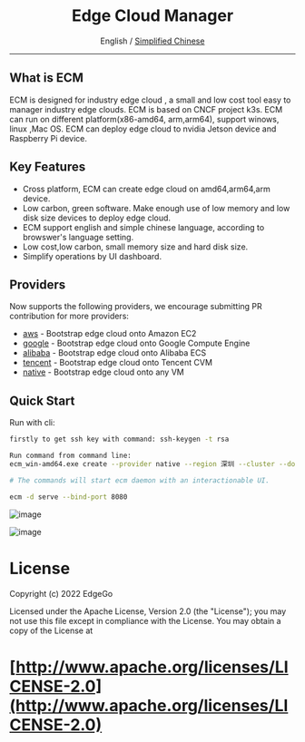 
<div align="center">
  <h1>Edge Cloud Manager</h1>
  <span>English / </span> <a href="https://github.com/edgego/">Simplified Chinese</a>
</div>

<hr />

## What is ECM
 ECM is designed for industry edge cloud , a small and low cost tool easy to  manager industry edge clouds. ECM is based on CNCF project k3s. ECM can run on different platform(x86-amd64, arm,arm64), support winows, linux ,Mac OS. ECM can deploy edge cloud to nvidia Jetson device and Raspberry Pi device.

## Key Features

- Cross platform, ECM can create edge cloud on amd64,arm64,arm device. 
- Low carbon, green software. Make enough use of low memory and low disk size devices to deploy edge cloud.
- ECM support english and simple chinese language, according to browswer's language setting.
- Low cost,low carbon, small memory size and hard disk size.
- Simplify operations by UI dashboard.

## Providers

Now supports the following providers, we encourage submitting PR contribution for more providers:

- [aws](docs/i18n/en_us/aws/README.md) - Bootstrap edge cloud onto Amazon EC2
- [google](docs/i18n/en_us/google/README.md) - Bootstrap edge cloud onto Google Compute Engine
- [alibaba](docs/i18n/en_us/alibaba/README.md) - Bootstrap edge cloud onto Alibaba ECS
- [tencent](docs/i18n/en_us/tencent/README.md) - Bootstrap edge cloud onto Tencent CVM
- [native](docs/i18n/en_us/native/README.md) - Bootstrap edge cloud onto any VM

## Quick Start

 Run with cli:

```bash
firstly to get ssh key with command: ssh-keygen -t rsa

Run command from command line: 
ecm_win-amd64.exe create --provider native --region 深圳 --cluster --docker-script https://get.docker.com --enable dashboard --k3s-channel stable --k3s-install-mirror INSTALL_K3S_MIRROR=cn --k3s-install-script http://rancher-mirror.cnrancher.com/k3s/k3s-install.sh --name m1  --ssh-user root --master-ips 192.168.1.151

# The commands will start ecm daemon with an interactionable UI.

ecm -d serve --bind-port 8080
```
![image](https://user-images.githubusercontent.com/80612608/174299658-a645f7a2-6e6a-429e-bd88-56febf1256c4.png)

![image](https://user-images.githubusercontent.com/80612608/174299845-08435f58-b8be-41b7-bb02-49fb9d7639a2.png)




# License

Copyright (c) 2022 EdgeGo

Licensed under the Apache License, Version 2.0 (the "License");
you may not use this file except in compliance with the License.
You may obtain a copy of the License at

[http://www.apache.org/licenses/LICENSE-2.0](http://www.apache.org/licenses/LICENSE-2.0)
=======
